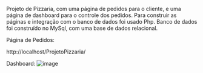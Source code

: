 Projeto de Pizzaria, com uma página de pedidos para o cliente, e uma página de dashboard para o controle dos pedidos.
Para construir as páginas e integração com o banco de dados foi usado Php.
Banco de dados foi construído no MySql, com uma base de dados relacional.

Página de Pedidos:

http://localhost/ProjetoPizzaria/

Dashboard:
![image](https://github.com/Macedo003/Projeto_Pizzaria/assets/124840692/ccd1ebb3-c4b5-4e8a-a125-b3ad9046d8c3)
